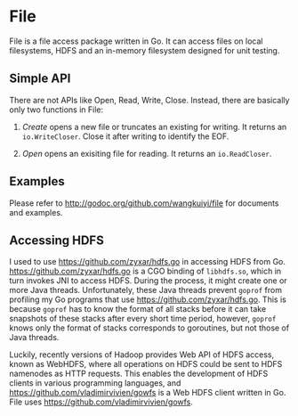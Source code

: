 # File

File is a file access package written in Go.  It can access files on
local filesystems, HDFS and an in-memory filesystem designed for unit
testing.

## Simple API

There are not APIs like Open, Read, Write, Close.  Instead, there are
basically only two functions in File:

  1. *Create* opens a new file or truncates an existing for writing.
  It returns an `io.WriteCloser`.  Close it after writing to identify
  the EOF.

  2. *Open* opens an exisiting file for reading.  It returns an
  `io.ReadCloser`.

## Examples

Please refer to http://godoc.org/github.com/wangkuiyi/file for
documents and examples.

## Accessing HDFS

I used to use https://github.com/zyxar/hdfs.go in accessing HDFS from
Go.  https://github.com/zyxar/hdfs.go is a CGO binding of
`libhdfs.so`, which in turn invokes JNI to access HDFS.  During the
process, it might create one or more Java threads.  Unfortunately,
these Java threads prevent `goprof` from profiling my Go programs that
use https://github.com/zyxar/hdfs.go.  This is because `goprof` has to
know the format of all stacks before it can take snapshots of these
stacks after every short time period, however, `goprof` knows only the
format of stacks corresponds to goroutines, but not those of Java
threads.

Luckily, recently versions of Hadoop provides Web API of HDFS access,
known as WebHDFS, where all operations on HDFS could be sent to HDFS
namenodes as HTTP requests.  This enables the development of HDFS
clients in various programming languages, and
https://github.com/vladimirvivien/gowfs is a Web HDFS client written
in Go.  File uses https://github.com/vladimirvivien/gowfs.
